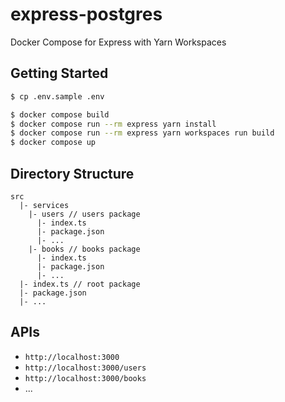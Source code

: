 # express-postgres

Docker Compose for Express with Yarn Workspaces

## Getting Started

```sh
$ cp .env.sample .env

$ docker compose build
$ docker compose run --rm express yarn install
$ docker compose run --rm express yarn workspaces run build
$ docker compose up
```

## Directory Structure

```
src
  |- services
    |- users // users package
      |- index.ts
      |- package.json
      |- ...
    |- books // books package
      |- index.ts
      |- package.json
      |- ...
  |- index.ts // root package
  |- package.json
  |- ...
```

## APIs

- `http://localhost:3000`
- `http://localhost:3000/users`
- `http://localhost:3000/books`
- ...
